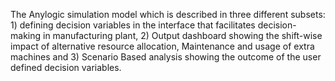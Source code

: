 The Anylogic simulation model  which is described in three different subsets: 1) defining decision variables in the interface that facilitates decision-making in manufacturing plant, 2) Output dashboard showing the shift-wise impact of alternative resource allocation, Maintenance and usage of extra machines and 3) Scenario Based analysis showing the outcome of the user defined decision variables.
